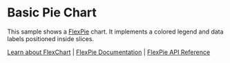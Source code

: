 Basic Pie Chart
===============

This sample shows a [FlexPie](https://www.grapecity.com/wijmo/api/classes/wijmo_chart.flexpie.html) chart. It implements a colored legend and data labels positioned inside slices.

[Learn about FlexChart](https://www.grapecity.com/wijmo-flexchart) | [FlexPie Documentation](https://www.grapecity.com/wijmo/docs/Topics/Chart/Advanced/SpecialCharts/Pie-Charts) | [FlexPie API Reference](https://www.grapecity.com/wijmo/api/classes/wijmo_chart.flexpie.html)